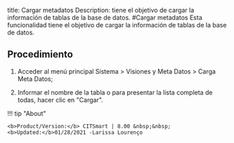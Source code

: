 title:  Cargar metadatos 
Description: tiene el objetivo de cargar la información de tablas de la base de datos.
#Cargar metadatos
Esta funcionalidad tiene el objetivo de cargar la información de tablas de la base de datos.

Procedimiento
-------------

1.  Acceder al menú principal Sistema \> Visiones y Meta Datos \> Carga Meta
    Datos;

2.  Informar el nombre de la tabla o para presentar la lista completa de todas,
    hacer clic en "Cargar".

!!! tip "About"

    <b>Product/Version:</b> CITSmart | 8.00 &nbsp;&nbsp;
    <b>Updated:</b>01/28/2021 -Larissa Lourenço
